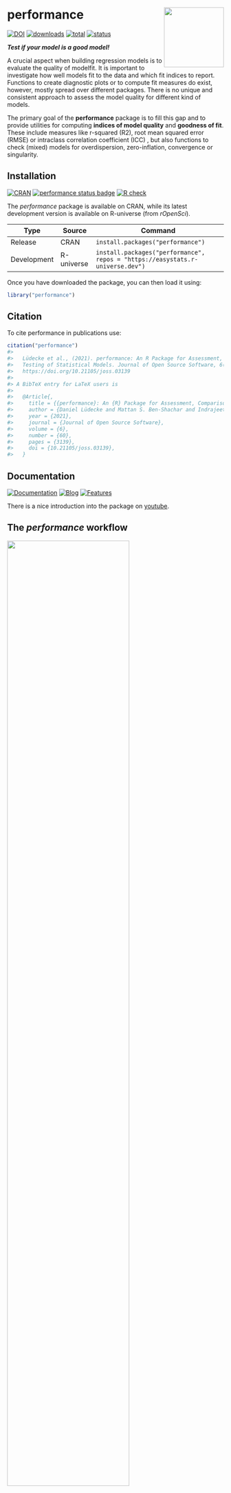 
# performance <img src='man/figures/logo.png' align="right" height="139" />

[![DOI](https://joss.theoj.org/papers/10.21105/joss.03139/status.svg)](https://doi.org/10.21105/joss.03139)
[![downloads](http://cranlogs.r-pkg.org/badges/performance)](https://cran.r-project.org/package=performance)
[![total](https://cranlogs.r-pkg.org/badges/grand-total/performance)](https://cranlogs.r-pkg.org/)
[![status](https://tinyverse.netlify.com/badge/performance)](https://CRAN.R-project.org/package=performance)

***Test if your model is a good model!***

A crucial aspect when building regression models is to evaluate the
quality of modelfit. It is important to investigate how well models fit
to the data and which fit indices to report. Functions to create
diagnostic plots or to compute fit measures do exist, however, mostly
spread over different packages. There is no unique and consistent
approach to assess the model quality for different kind of models.

The primary goal of the **performance** package is to fill this gap and
to provide utilities for computing **indices of model quality** and
**goodness of fit**. These include measures like r-squared (R2), root
mean squared error (RMSE) or intraclass correlation coefficient (ICC) ,
but also functions to check (mixed) models for overdispersion,
zero-inflation, convergence or singularity.

## Installation

[![CRAN](http://www.r-pkg.org/badges/version/performance)](https://cran.r-project.org/package=performance)
[![performance status
badge](https://easystats.r-universe.dev/badges/performance)](https://easystats.r-universe.dev)
[![R
check](https://github.com/easystats/performance/workflows/R-check/badge.svg?branch=master)](https://github.com/easystats/performance/actions)

The *performance* package is available on CRAN, while its latest
development version is available on R-universe (from *rOpenSci*).

| Type        | Source     | Command                                                                       |
|-------------|------------|-------------------------------------------------------------------------------|
| Release     | CRAN       | `install.packages("performance")`                                             |
| Development | R-universe | `install.packages("performance", repos = "https://easystats.r-universe.dev")` |

Once you have downloaded the package, you can then load it using:

``` r
library("performance")
```

## Citation

To cite performance in publications use:

``` r
citation("performance")
#> 
#>   Lüdecke et al., (2021). performance: An R Package for Assessment, Comparison and
#>   Testing of Statistical Models. Journal of Open Source Software, 6(60), 3139.
#>   https://doi.org/10.21105/joss.03139
#> 
#> A BibTeX entry for LaTeX users is
#> 
#>   @Article{,
#>     title = {{performance}: An {R} Package for Assessment, Comparison and Testing of Statistical Models},
#>     author = {Daniel Lüdecke and Mattan S. Ben-Shachar and Indrajeet Patil and Philip Waggoner and Dominique Makowski},
#>     year = {2021},
#>     journal = {Journal of Open Source Software},
#>     volume = {6},
#>     number = {60},
#>     pages = {3139},
#>     doi = {10.21105/joss.03139},
#>   }
```

## Documentation

[![Documentation](https://img.shields.io/badge/documentation-performance-orange.svg?colorB=E91E63)](https://easystats.github.io/performance/)
[![Blog](https://img.shields.io/badge/blog-easystats-orange.svg?colorB=FF9800)](https://easystats.github.io/blog/posts/)
[![Features](https://img.shields.io/badge/features-performance-orange.svg?colorB=2196F3)](https://easystats.github.io/performance/reference/index.html)

There is a nice introduction into the package on
[youtube](https://www.youtube.com/watch?v=EPIxQ5i5oxs).

## The *performance* workflow

<img src="man/figures/figure_workflow.png" width="75%" />

### Assessing model quality

#### R-squared

**performance** has a generic `r2()` function, which computes the
r-squared for many different models, including mixed effects and
Bayesian regression models.

`r2()` returns a list containing values related to the “most
appropriate” r-squared for the given model.

``` r
model <- lm(mpg ~ wt + cyl, data = mtcars)
r2(model)
#> # R2 for Linear Regression
#>        R2: 0.830
#>   adj. R2: 0.819

model <- glm(am ~ wt + cyl, data = mtcars, family = binomial)
r2(model)
#> # R2 for Logistic Regression
#>   Tjur's R2: 0.705

library(MASS)
data(housing)
model <- polr(Sat ~ Infl + Type + Cont, weights = Freq, data = housing)
r2(model)
#>   Nagelkerke's R2: 0.108
```

The different R-squared measures can also be accessed directly via
functions like `r2_bayes()`, `r2_coxsnell()` or `r2_nagelkerke()` (see a
full list of functions
[here](https://easystats.github.io/performance/reference/index.html#section-r-functions)).

For mixed models, the *conditional* and *marginal* R-squared are
returned. The *marginal R-squared* considers only the variance of the
fixed effects and indicates how much of the model’s variance is
explained by the fixed effects part only. The *conditional R-squared*
takes both the fixed and random effects into account and indicates how
much of the model’s variance is explained by the “complete” model.

For frequentist mixed models, `r2()` (resp. `r2_nakagawa()`) computes
the *mean* random effect variances, thus `r2()` is also appropriate for
mixed models with more complex random effects structures, like random
slopes or nested random effects (Johnson 2014; Nakagawa, Johnson, and
Schielzeth 2017).

``` r
set.seed(123)
library(rstanarm)

model <- stan_glmer(Petal.Length ~ Petal.Width + (1 | Species), data = iris, cores = 4)

r2(model)
#> # Bayesian R2 with Compatibility Interval
#> 
#>   Conditional R2: 0.953 (95% CI [0.941, 0.963])
#>      Marginal R2: 0.824 (95% CI [0.713, 0.896])

library(lme4)
model <- lmer(Reaction ~ Days + (1 + Days | Subject), data = sleepstudy)
r2(model)
#> # R2 for Mixed Models
#> 
#>   Conditional R2: 0.799
#>      Marginal R2: 0.279
```

#### Intraclass Correlation Coefficient (ICC)

Similar to R-squared, the ICC provides information on the explained
variance and can be interpreted as “the proportion of the variance
explained by the grouping structure in the population” (Hox 2010).

`icc()` calculates the ICC for various mixed model objects, including
`stanreg` models.

``` r
library(lme4)
model <- lmer(Reaction ~ Days + (1 + Days | Subject), data = sleepstudy)
icc(model)
#> # Intraclass Correlation Coefficient
#> 
#>      Adjusted ICC: 0.722
#>   Conditional ICC: 0.521
```

…and models of class `brmsfit`.

``` r
library(brms)
set.seed(123)
model <- brm(mpg ~ wt + (1 | cyl) + (1 + wt | gear), data = mtcars)
```

``` r
icc(model)
#> # Intraclass Correlation Coefficient
#> 
#>      Adjusted ICC: 0.930
#>   Conditional ICC: 0.771
```

### Model diagnostics

#### Check for overdispersion

Overdispersion occurs when the observed variance in the data is higher
than the expected variance from the model assumption (for Poisson,
variance roughly equals the mean of an outcome).
`check_overdispersion()` checks if a count model (including mixed
models) is overdispersed or not.

``` r
library(glmmTMB)
data(Salamanders)
model <- glm(count ~ spp + mined, family = poisson, data = Salamanders)
check_overdispersion(model)
#> # Overdispersion test
#> 
#>        dispersion ratio =    2.946
#>   Pearson's Chi-Squared = 1873.710
#>                 p-value =  < 0.001
```

Overdispersion can be fixed by either modelling the dispersion parameter
(not possible with all packages), or by choosing a different
distributional family (like Quasi-Poisson, or negative binomial, see
(Gelman and Hill 2007)).

#### Check for zero-inflation

Zero-inflation (in (Quasi-)Poisson models) is indicated when the amount
of observed zeros is larger than the amount of predicted zeros, so the
model is *underfitting* zeros. In such cases, it is recommended to use
negative binomial or zero-inflated models.

Use `check_zeroinflation()` to check if zero-inflation is present in the
fitted model.

``` r
model <- glm(count ~ spp + mined, family = poisson, data = Salamanders)
check_zeroinflation(model)
#> # Check for zero-inflation
#> 
#>    Observed zeros: 387
#>   Predicted zeros: 298
#>             Ratio: 0.77
```

#### Check for singular model fits

A “singular” model fit means that some dimensions of the
variance-covariance matrix have been estimated as exactly zero. This
often occurs for mixed models with overly complex random effects
structures.

`check_singularity()` checks mixed models (of class `lme`, `merMod`,
`glmmTMB` or `MixMod`) for singularity, and returns `TRUE` if the model
fit is singular.

``` r
library(lme4)
data(sleepstudy)

# prepare data
set.seed(123)
sleepstudy$mygrp <- sample(1:5, size = 180, replace = TRUE)
sleepstudy$mysubgrp <- NA
for (i in 1:5) {
    filter_group <- sleepstudy$mygrp == i
    sleepstudy$mysubgrp[filter_group] <- sample(1:30, size = sum(filter_group), replace = TRUE)
}

# fit strange model
model <- lmer(Reaction ~ Days + (1 | mygrp/mysubgrp) + (1 | Subject), data = sleepstudy)

check_singularity(model)
#> [1] TRUE
```

Remedies to cure issues with singular fits can be found
[here](https://easystats.github.io/performance/reference/check_singularity.html).

#### Check for heteroskedasticity

Linear models assume constant error variance (homoskedasticity).

The `check_heteroscedasticity()` functions assess if this assumption has
been violated:

``` r
data(cars)
model <- lm(dist ~ speed, data = cars)

check_heteroscedasticity(model)
#> Warning: Heteroscedasticity (non-constant error variance) detected (p = 0.031).
```

#### Comprehensive visualization of model checks

**performance** provides many functions to check model assumptions, like
`check_collinearity()`, `check_normality()` or
`check_heteroscedasticity()`. To get a comprehensive check, use
`check_model()`.

``` r
# defining a model
model <- lm(mpg ~ wt + am + gear + vs * cyl, data = mtcars)

# checking model assumptions
check_model(model)
```

<img src="man/figures/unnamed-chunk-14-1.png" width="60%" />

### Model performance summaries

`model_performance()` computes indices of model performance for
regression models. Depending on the model object, typical indices might
be r-squared, AIC, BIC, RMSE, ICC or LOOIC.

#### Linear model

``` r
m1 <- lm(mpg ~ wt + cyl, data = mtcars)
model_performance(m1)
#> # Indices of model performance
#> 
#> AIC     |     BIC |    R2 | R2 (adj.) |  RMSE | Sigma
#> -----------------------------------------------------
#> 156.010 | 161.873 | 0.830 |     0.819 | 2.444 | 2.568
```

#### Logistic regression

``` r
m2 <- glm(vs ~ wt + mpg, data = mtcars, family = "binomial")
model_performance(m2)
#> # Indices of model performance
#> 
#> AIC    |    BIC | Tjur's R2 |  RMSE | Sigma | Log_loss | Score_log | Score_spherical |   PCP
#> --------------------------------------------------------------------------------------------
#> 31.298 | 35.695 |     0.478 | 0.359 | 0.934 |    0.395 |   -14.903 |           0.095 | 0.743
```

#### Linear mixed model

``` r
library(lme4)
m3 <- lmer(Reaction ~ Days + (1 + Days | Subject), data = sleepstudy)
model_performance(m3)
#> # Indices of model performance
#> 
#> AIC      |     AICc |      BIC | R2 (cond.) | R2 (marg.) |   ICC |   RMSE |  Sigma
#> ----------------------------------------------------------------------------------
#> 1755.628 | 1756.114 | 1774.786 |      0.799 |      0.279 | 0.722 | 23.438 | 25.592
```

### Models comparison

The `compare_performance()` function can be used to compare the
performance and quality of several models (including models of different
types).

``` r
counts <- c(18, 17, 15, 20, 10, 20, 25, 13, 12)
outcome <- gl(3, 1, 9)
treatment <- gl(3, 3)
m4 <- glm(counts ~ outcome + treatment, family = poisson())

compare_performance(m1, m2, m3, m4)
#> # Comparison of Model Performance Indices
#> 
#> Name |   Model |      AIC | AIC weights |      BIC | BIC weights |   RMSE |  Sigma | Score_log | Score_spherical |    R2 | R2 (adj.) | Tjur's R2 | Log_loss |   PCP |     AICc | AICc weights | R2 (cond.) | R2 (marg.) |   ICC | Nagelkerke's R2
#> -------------------------------------------------------------------------------------------------------------------------------------------------------------------------------------------------------------------------------------------------
#> m1   |      lm |  156.010 |     < 0.001 |  161.873 |     < 0.001 |  2.444 |  2.568 |           |                 | 0.830 |     0.819 |           |          |       |          |              |            |            |       |                
#> m2   |     glm |   31.298 |       1.000 |   35.695 |       1.000 |  0.359 |  0.934 |   -14.903 |           0.095 |       |           |     0.478 |    0.395 | 0.743 |          |              |            |            |       |                
#> m3   | lmerMod | 1763.986 |     < 0.001 | 1783.144 |     < 0.001 | 23.438 | 25.592 |           |                 |       |           |           |          |       | 1764.471 |              |      0.799 |      0.279 | 0.722 |                
#> m4   |     glm |   56.761 |     < 0.001 |   57.747 |     < 0.001 |  3.043 |  1.132 |    -2.598 |           0.324 |       |           |           |          |       |          |              |            |            |       |           0.657
```

#### General index of model performance

One can also easily compute and a [**composite
index**](https://easystats.github.io/performance/reference/compare_performance.html#details)
of model performance and sort the models from the best one to the worse.

``` r
compare_performance(m1, m2, m3, m4, rank = TRUE)
#> # Comparison of Model Performance Indices
#> 
#> Name |   Model |   RMSE |  Sigma | AIC weights | BIC weights | Performance-Score
#> --------------------------------------------------------------------------------
#> m2   |     glm |  0.359 |  0.934 |       1.000 |       1.000 |           100.00%
#> m4   |     glm |  3.043 |  1.132 |     < 0.001 |     < 0.001 |            46.89%
#> m1   |      lm |  2.444 |  2.568 |     < 0.001 |     < 0.001 |            46.09%
#> m3   | lmerMod | 23.438 | 25.592 |     < 0.001 |     < 0.001 |             0.00%
```

#### Visualisation of indices of models’ performance

Finally, we provide convenient visualisation (the `see` package must be
installed).

``` r
plot(compare_performance(m1, m2, m4, rank = TRUE))
```

<img src="man/figures/unnamed-chunk-20-1.png" width="100%" />

### Testing models

`test_performance()` (and `test_bf`, its Bayesian sister) carries out
the most relevant and appropriate tests based on the input (for
instance, whether the models are nested or not).

``` r
set.seed(123)
data(iris)

lm1 <- lm(Sepal.Length ~ Species, data = iris)
lm2 <- lm(Sepal.Length ~ Species + Petal.Length, data = iris)
lm3 <- lm(Sepal.Length ~ Species * Sepal.Width, data = iris)
lm4 <- lm(Sepal.Length ~ Species * Sepal.Width + Petal.Length + Petal.Width, data = iris)

test_performance(lm1, lm2, lm3, lm4)
#> Name | Model |     BF | Omega2 | p (Omega2) |    LR | p (LR)
#> ------------------------------------------------------------
#> lm1  |    lm |        |        |            |       |       
#> lm2  |    lm | > 1000 |   0.69 |     < .001 | -6.25 | < .001
#> lm3  |    lm | > 1000 |   0.36 |     < .001 | -3.44 | < .001
#> lm4  |    lm | > 1000 |   0.73 |     < .001 | -7.77 | < .001
#> Each model is compared to lm1.

test_bf(lm1, lm2, lm3, lm4)
#> Bayes Factors for Model Comparison
#> 
#>       Model                                                    BF
#> [lm2] Species + Petal.Length                             3.45e+26
#> [lm3] Species * Sepal.Width                              4.69e+07
#> [lm4] Species * Sepal.Width + Petal.Length + Petal.Width 7.58e+29
#> 
#> * Against Denominator: [lm1] Species
#> *   Bayes Factor Type: BIC approximation
```

# Code of Conduct

Please note that the performance project is released with a [Contributor
Code of
Conduct](https://easystats.github.io/performance/CODE_OF_CONDUCT.html).
By contributing to this project, you agree to abide by its terms.

# Contributing

We are happy to receive bug reports, suggestions, questions, and (most
of all) contributions to fix problems and add features.

Please follow contributing guidelines mentioned here:

<https://easystats.github.io/performance/CONTRIBUTING.html>

## References

<div id="refs" class="references csl-bib-body hanging-indent">

<div id="ref-gelman_data_2007" class="csl-entry">

Gelman, Andrew, and Jennifer Hill. 2007. *Data Analysis Using Regression
and Multilevel/Hierarchical Models*. Analytical Methods for Social
Research. Cambridge ; New York: Cambridge University Press.

</div>

<div id="ref-hox_multilevel_2010" class="csl-entry">

Hox, J. J. 2010. *Multilevel Analysis: Techniques and Applications*. 2nd
ed. Quantitative Methodology Series. New York: Routledge.

</div>

<div id="ref-johnson_extension_2014" class="csl-entry">

Johnson, Paul C. D. 2014. “Extension of Nakagawa & Schielzeth’s R2 GLMM
to Random Slopes Models.” Edited by Robert B. O’Hara. *Methods in
Ecology and Evolution* 5 (9): 944–46.
<https://doi.org/10.1111/2041-210X.12225>.

</div>

<div id="ref-nakagawa_coefficient_2017" class="csl-entry">

Nakagawa, Shinichi, Paul C. D. Johnson, and Holger Schielzeth. 2017.
“The Coefficient of Determination R2 and Intra-Class Correlation
Coefficient from Generalized Linear Mixed-Effects Models Revisited and
Expanded.” *Journal of The Royal Society Interface* 14 (134): 20170213.
<https://doi.org/10.1098/rsif.2017.0213>.

</div>

</div>
